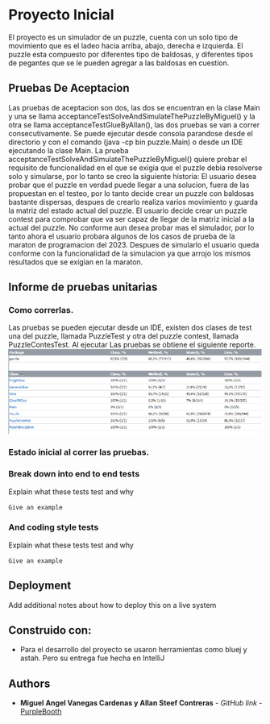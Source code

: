 # Proyecto Inicial

El proyecto es un simulador de un puzzle, cuenta con un solo tipo de movimiento que es el ladeo hacia arriba, abajo, derecha e izquierda.
El puzzle esta compuesto por diferentes tipo de baldosas, y diferentes tipos de pegantes que se le pueden agregar a las baldosas en cuestion.

## Pruebas De Aceptacion

Las pruebas de aceptacion son dos, las dos se encuentran en la clase Main y una se llama acceptanceTestSolveAndSimulateThePuzzleByMiguel() y la otra se llama acceptanceTestGlueByAllan(), las dos pruebas se van a correr consecutivamente. Se puede ejecutar desde consola parandose desde el directorio y con el comando (java -cp bin puzzle.Main) o desde un IDE ejecutando la clase Main.
La prueba acceptanceTestSolveAndSimulateThePuzzleByMiguel() quiere probar el requisito de funcionalidad en el que se exigia que el puzzle debia resolverse solo y simularse, por lo tanto se creo la siguiente historia:
El usuario desea probar que el puzzle en verdad puede llegar a una solucion, fuera de las propuestan en el testeo, por lo tanto decide crear un puzzle con baldosas bastante dispersas, despues de crearlo realiza varios movimiento y guarda la matriz del estado actual del puzzle. El usuario decide crear un puzzle contest para comprobar que va ser capaz de llegar de la matriz inicial a la actual del puzzle. No conforme aun desea probar mas el simulador, por lo tanto ahora el usuario probara algunos de los casos de prueba de la maraton de programacion del 2023. Despues de simularlo el usuario queda conforme con la funcionalidad de la simulacion ya que arrojo los mismos resultados que se exigian en la maraton. 



## Informe de pruebas unitarias
### Como correrlas.
Las pruebas se pueden ejecutar desde un IDE, existen dos clases de test una del puzzle, llamada PuzzleTest y otra del puzzle contest, llamada PuzzleContesTest.
Al ejecutar Las pruebas se obtiene el siguiente reporte.
![alt text](image.png)

### Estado inicial al correr las pruebas.

### Break down into end to end tests

Explain what these tests test and why

```
Give an example
```

### And coding style tests

Explain what these tests test and why

```
Give an example
```

## Deployment

Add additional notes about how to deploy this on a live system

## Construido con:

* Para el desarrollo del proyecto se usaron herramientas como bluej y astah. Pero su entrega fue hecha en IntelliJ


## Authors

* **Miguel Angel Vanegas Cardenas y Allan Steef Contreras** - *GitHub link* - [PurpleBooth](https://github.com/miguelvanegas-c/ProyectoInicial)






